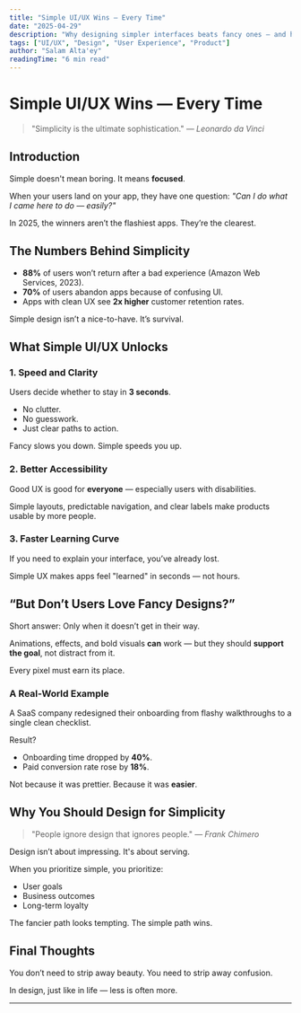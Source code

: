 ```yaml
---
title: "Simple UI/UX Wins — Every Time"
date: "2025-04-29"
description: "Why designing simpler interfaces beats fancy ones — and how simplicity drives growth, loyalty, and better products."
tags: ["UI/UX", "Design", "User Experience", "Product"]
author: "Salam Alta'ey"
readingTime: "6 min read"
---
```


# Simple UI/UX Wins — Every Time

> "Simplicity is the ultimate sophistication."
> — *Leonardo da Vinci*

## Introduction

Simple doesn't mean boring. It means **focused**.

When your users land on your app, they have one question:
*"Can I do what I came here to do — easily?"*

In 2025, the winners aren’t the flashiest apps. They’re the clearest.

## The Numbers Behind Simplicity

- **88%** of users won’t return after a bad experience (Amazon Web Services, 2023).
- **70%** of users abandon apps because of confusing UI.
- Apps with clean UX see **2x higher** customer retention rates.

Simple design isn’t a nice-to-have. It’s survival.

## What Simple UI/UX Unlocks

### 1. Speed and Clarity

Users decide whether to stay in **3 seconds**.

- No clutter.
- No guesswork.
- Just clear paths to action.

Fancy slows you down. Simple speeds you up.

### 2. Better Accessibility

Good UX is good for **everyone** — especially users with disabilities.

Simple layouts, predictable navigation, and clear labels make products usable by more people.

### 3. Faster Learning Curve

If you need to explain your interface, you’ve already lost.

Simple UX makes apps feel "learned" in seconds — not hours.

## “But Don’t Users Love Fancy Designs?”

Short answer: Only when it doesn’t get in their way.

Animations, effects, and bold visuals **can** work — but they should **support the goal**, not distract from it.

Every pixel must earn its place.

### A Real-World Example

A SaaS company redesigned their onboarding from flashy walkthroughs to a single clean checklist.

Result?

- Onboarding time dropped by **40%**.
- Paid conversion rate rose by **18%**.

Not because it was prettier. Because it was **easier**.

## Why You Should Design for Simplicity

> "People ignore design that ignores people."
> — *Frank Chimero*

Design isn’t about impressing. It's about serving.

When you prioritize simple, you prioritize:

- User goals
- Business outcomes
- Long-term loyalty

The fancier path looks tempting. The simple path wins.

## Final Thoughts

You don’t need to strip away beauty.
You need to strip away confusion.

In design, just like in life — less is often more.

---

